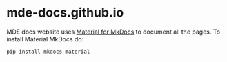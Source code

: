 # mde-docs.github.io

MDE docs website uses [Material for MkDocs](https://squidfunk.github.io/mkdocs-material/getting-started/) to document all the pages. To install Material MkDocs do:

```pip install mkdocs-material```
